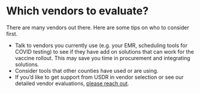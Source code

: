 # Which vendors to evaluate?

There are many vendors out there. Here are some tips on who to consider first.

* Talk to vendors you currently use \(e.g. your EMR, scheduling tools for COVID testing\) to see if they have add on solutions that can work for the vaccine rollout. This may save you time in procurement and integrating solutions.
* Consider tools that other counties have used or are using.
* If you’d like to get support from USDR in vendor selection or see our detailed vendor evaluations, [please reach out](https://www.usdigitalresponse.org/request-help/).   

